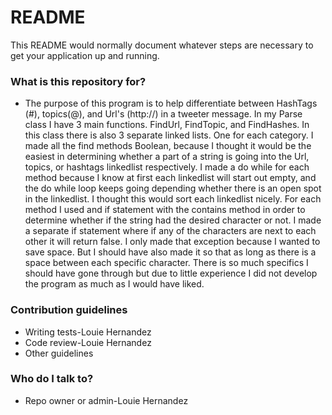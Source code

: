# README #

This README would normally document whatever steps are necessary to get your application up and running.

### What is this repository for? ###

* The purpose of this program is to help differentiate between HashTags (#), topics(@), and Url's (http://) in a tweeter message. In my Parse class I have 3 main functions. FindUrl, FindTopic, and FindHashes. In this class there is also 3 separate linked lists. One for each category. I made all the find methods Boolean, because I thought it would be the easiest in determining whether a part of a string is going into the Url, topics, or hashtags linkedlist respectively. I made a do while for each method because I know at first each linkedlist will start out empty, and the do while loop keeps going depending whether there is an open spot in the linkedlist. I thought this would sort each linkedlist nicely. For each method I used and if statement with the contains method in order to determine whether if the string had the desired character or not. I made a separate if statement where if any of the characters are next to each other it will return false. I only made that exception because I wanted to save space. But I should have also made it so that as long as there is a space between each specific character. There is so much specifics I should have gone through but due to little experience I did not develop the program as much as I would have liked.


### Contribution guidelines ###

* Writing tests-Louie Hernandez
* Code review-Louie Hernandez
* Other guidelines

### Who do I talk to? ###

* Repo owner or admin-Louie Hernandez
